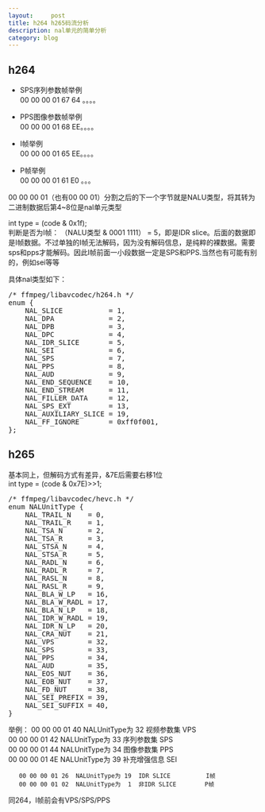 ```yaml
---
layout:     post
title: h264 h265码流分析
description: nal单元的简单分析
category: blog
---
```


## h264 ##

+ SPS序列参数帧举例  
00 00 00 01 67 64 。。。。  

+ PPS图像参数帧举例  
00 00 00 01 68 EE。。。。  

+ I帧举例  
00 00 00 01 65 EE。。。。  

+ P帧举例  
00 00 00 01 61 E0 。。。  


00 00 00 01（也有00 00 01）分割之后的下一个字节就是NALU类型，将其转为二进制数据后第4~8位是nal单元类型  


int type = (code & 0x1f);  
判断是否为I帧： （NALU类型  & 0001  1111） = 5，即是IDR slice。后面的数据即是I帧数据。不过单独的I帧无法解码，因为没有解码信息，是纯粹的裸数据。需要sps和pps才能解码。因此I帧前面一小段数据一定是SPS和PPS.当然也有可能有别的，例如sei等等  

具体nal类型如下：  
<pre>
/* ffmpeg/libavcodec/h264.h */
enum {
    NAL_SLICE           = 1,
    NAL_DPA             = 2,
    NAL_DPB             = 3,
    NAL_DPC             = 4,
    NAL_IDR_SLICE       = 5,
    NAL_SEI             = 6,
    NAL_SPS             = 7,
    NAL_PPS             = 8,
    NAL_AUD             = 9,
    NAL_END_SEQUENCE    = 10,
    NAL_END_STREAM      = 11,
    NAL_FILLER_DATA     = 12,
    NAL_SPS_EXT         = 13,
    NAL_AUXILIARY_SLICE = 19,
    NAL_FF_IGNORE       = 0xff0f001,
};
</pre>

## h265 ##

基本同上，但解码方式有差异，&7E后需要右移1位  
int type = (code & 0x7E)>>1;  

<pre>
/* ffmpeg/libavcodec/hevc.h */
enum NALUnitType {
    NAL_TRAIL_N    = 0,
    NAL_TRAIL_R    = 1,
    NAL_TSA_N      = 2,
    NAL_TSA_R      = 3,
    NAL_STSA_N     = 4,
    NAL_STSA_R     = 5,
    NAL_RADL_N     = 6,
    NAL_RADL_R     = 7,
    NAL_RASL_N     = 8,
    NAL_RASL_R     = 9,
    NAL_BLA_W_LP   = 16,
    NAL_BLA_W_RADL = 17,
    NAL_BLA_N_LP   = 18,
    NAL_IDR_W_RADL = 19,
    NAL_IDR_N_LP   = 20,
    NAL_CRA_NUT    = 21,
    NAL_VPS        = 32,
    NAL_SPS        = 33,
    NAL_PPS        = 34,
    NAL_AUD        = 35,
    NAL_EOS_NUT    = 36,
    NAL_EOB_NUT    = 37,
    NAL_FD_NUT     = 38,
    NAL_SEI_PREFIX = 39,
    NAL_SEI_SUFFIX = 40,
}
</pre>

举例：
       00 00 00 01 40  NALUnitType为 32  视频参数集         VPS  
       00 00 00 01 42  NALUnitType为 33  序列参数集         SPS  
       00 00 00 01 44  NALUnitType为 34  图像参数集         PPS  
       00 00 00 01 4E  NALUnitType为 39  补充增强信息       SEI  

       00 00 00 01 26  NALUnitType为 19  IDR SLICE          I帧  
       00 00 00 01 02  NALUnitType为  1  非IDR SLICE        P帧  
	   
同264，I帧前会有VPS/SPS/PPS  